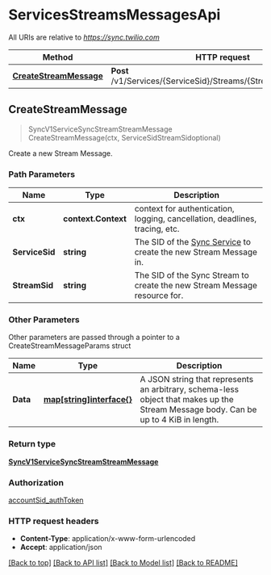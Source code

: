 # ServicesStreamsMessagesApi

All URIs are relative to *https://sync.twilio.com*

Method | HTTP request | Description
------------- | ------------- | -------------
[**CreateStreamMessage**](ServicesStreamsMessagesApi.md#CreateStreamMessage) | **Post** /v1/Services/{ServiceSid}/Streams/{StreamSid}/Messages | 



## CreateStreamMessage

> SyncV1ServiceSyncStreamStreamMessage CreateStreamMessage(ctx, ServiceSidStreamSidoptional)



Create a new Stream Message.

### Path Parameters


Name | Type | Description
------------- | ------------- | -------------
**ctx** | **context.Context** | context for authentication, logging, cancellation, deadlines, tracing, etc.
**ServiceSid** | **string** | The SID of the [Sync Service](https://www.twilio.com/docs/sync/api/service) to create the new Stream Message in.
**StreamSid** | **string** | The SID of the Sync Stream to create the new Stream Message resource for.

### Other Parameters

Other parameters are passed through a pointer to a CreateStreamMessageParams struct


Name | Type | Description
------------- | ------------- | -------------
**Data** | [**map[string]interface{}**](map[string]interface{}.md) | A JSON string that represents an arbitrary, schema-less object that makes up the Stream Message body. Can be up to 4 KiB in length.

### Return type

[**SyncV1ServiceSyncStreamStreamMessage**](SyncV1ServiceSyncStreamStreamMessage.md)

### Authorization

[accountSid_authToken](../README.md#accountSid_authToken)

### HTTP request headers

- **Content-Type**: application/x-www-form-urlencoded
- **Accept**: application/json

[[Back to top]](#) [[Back to API list]](../README.md#documentation-for-api-endpoints)
[[Back to Model list]](../README.md#documentation-for-models)
[[Back to README]](../README.md)

